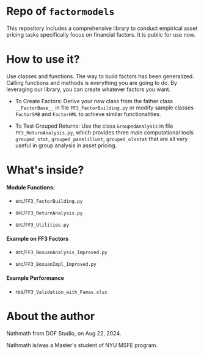 # Repo of `factormodels`
This repository includes a comprehensive library to conduct empirical asset pricing tasks specifically focus on financial factors. It is public for use now.

# How to use it?
Use classes and functions. The way to build factors has been generalized. Calling functions and methods is everything you are going to do. By leveraging our library, you can create whatever factors you want.

* To Create Factors: Derive your new class from the father class `__FactorBase__` in file `FF3_FactorBuilding.py` or modify sample classes `FactorSMB` and `FactorHML` to achieve similar functionalities.

* To Test Grouped Returns: Use the class `GroupedAnalysis` in file `FF3_ReturnAnalysis.py`, which provides three main computational tools `grouped_stat`, `grouped_panelillust`, `grouped_olsstat` that are all very useful in group analysis in asset pricing.

# What's inside?

#### Module Functions:

* src/`FF3_FactorBuilding.py`

* src/`FF3_ReturnAnalysis.py`

* src/`FF3_Utilities.py`

#### Example on FF3 Factors

* src/`FF3_BoxuanAnalysis_Improved.py`

* src/`FF3_BoxuanImpl_Improved.py`

#### Example Performance

* res/`FF3_Validation_with_Famas.xlsx`

# About the author
Nathmath from DOF Studio, on Aug 22, 2024.

Nathmath is/was a Master's student of NYU MSFE program.
